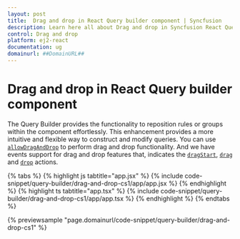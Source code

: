 ```yaml
---
layout: post
title:  Drag and drop in React Query builder component | Syncfusion
description: Learn here all about Drag and drop in Syncfusion React Query builder component of Syncfusion Essential JS 2 and more.
control: Drag and drop
platform: ej2-react
documentation: ug
domainurl: ##DomainURL##
---
```


# Drag and drop in React Query builder component

The Query Builder provides the functionality to reposition rules or groups within the component effortlessly. This enhancement provides a more intuitive and flexible way to construct and modify queries. You can use [`allowDragAndDrop`](https://ej2.syncfusion.com/react/documentation/api/query-builder/#allowDragAndDrop) to perform drag and drop functionality. And we have events support for drag and drop features that, indicates the [`dragStart`](https://ej2.syncfusion.com/react/documentation/api/query-builder/#dragStart), [`drag`](https://ej2.syncfusion.com/react/documentation/api/query-builder/#drag) and [`drop`](https://ej2.syncfusion.com/react/documentation/api/query-builder/#drop) actions.

{% tabs %}
{% highlight js tabtitle="app.jsx" %}
{% include code-snippet/query-builder/drag-and-drop-cs1/app/app.jsx %}
{% endhighlight %}
{% highlight ts tabtitle="app.tsx" %}
{% include code-snippet/query-builder/drag-and-drop-cs1/app/app.tsx %}
{% endhighlight %}
{% endtabs %}

 {% previewsample "page.domainurl/code-snippet/query-builder/drag-and-drop-cs1" %}